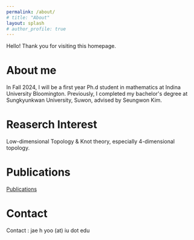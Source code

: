 ```yaml
---
permalink: /about/
# title: "About"
layout: splash
# author_profile: true
---
```

Hello! Thank you for visiting this homepage. 
# About me
In Fall 2024, I will be a first year Ph.d student in mathematics at Indina University Bloomington.
Previously, I completed my bachelor's degree at Sungkyunkwan University, Suwon,
advised by Seungwon Kim.

# Reaserch Interest
Low-dimensional Topology & Knot theory, especially 4-dimensional topology.

# Publications
[Publications](https://jaehoonyoo-byeolla.github.io/publications/)
# Contact
Contact : jae h yoo (at) iu dot edu